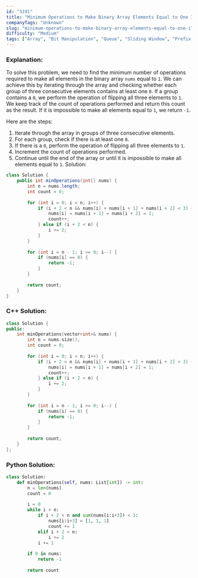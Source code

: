 ```yaml
---
id: "3191"
title: "Minimum Operations to Make Binary Array Elements Equal to One I"
companyTags: "Unknown"
slug: "minimum-operations-to-make-binary-array-elements-equal-to-one-i"
difficulty: "Medium"
tags: ["Array", "Bit Manipulation", "Queue", "Sliding Window", "Prefix Sum"]
---
```


### Explanation:
To solve this problem, we need to find the minimum number of operations required to make all elements in the binary array `nums` equal to `1`. We can achieve this by iterating through the array and checking whether each group of three consecutive elements contains at least one `0`. If a group contains a `0`, we perform the operation of flipping all three elements to `1`. We keep track of the count of operations performed and return this count as the result. If it is impossible to make all elements equal to `1`, we return `-1`.

Here are the steps:
1. Iterate through the array in groups of three consecutive elements.
2. For each group, check if there is at least one `0`.
3. If there is a `0`, perform the operation of flipping all three elements to `1`.
4. Increment the count of operations performed.
5. Continue until the end of the array or until it is impossible to make all elements equal to `1`.
 Solution:
```java
class Solution {
    public int minOperations(int[] nums) {
        int n = nums.length;
        int count = 0;
        
        for (int i = 0; i < n; i++) {
            if (i + 2 < n && nums[i] + nums[i + 1] + nums[i + 2] < 3) {
                nums[i] = nums[i + 1] = nums[i + 2] = 1;
                count++;
            } else if (i + 2 < n) {
                i += 2;
            }
        }
        
        for (int i = n - 1; i >= 0; i--) {
            if (nums[i] == 0) {
                return -1;
            }
        }
        
        return count;
    }
}
```

### C++ Solution:
```cpp
class Solution {
public:
    int minOperations(vector<int>& nums) {
        int n = nums.size();
        int count = 0;
        
        for (int i = 0; i < n; i++) {
            if (i + 2 < n && nums[i] + nums[i + 1] + nums[i + 2] < 3) {
                nums[i] = nums[i + 1] = nums[i + 2] = 1;
                count++;
            } else if (i + 2 < n) {
                i += 2;
            }
        }
        
        for (int i = n - 1; i >= 0; i--) {
            if (nums[i] == 0) {
                return -1;
            }
        }
        
        return count;
    }
};
```

### Python Solution:
```python
class Solution:
    def minOperations(self, nums: List[int]) -> int:
        n = len(nums)
        count = 0
        
        i = 0
        while i < n:
            if i + 2 < n and sum(nums[i:i+3]) < 3:
                nums[i:i+3] = [1, 1, 1]
                count += 1
            elif i + 2 < n:
                i += 2
            i += 1
        
        if 0 in nums:
            return -1
        
        return count
```